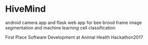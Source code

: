 # HiveMind
android camera app and flask web app for bee brood frame image segmentation and machine learning cell classification 

First Place Software Development at Animal Health Hackathon2017
